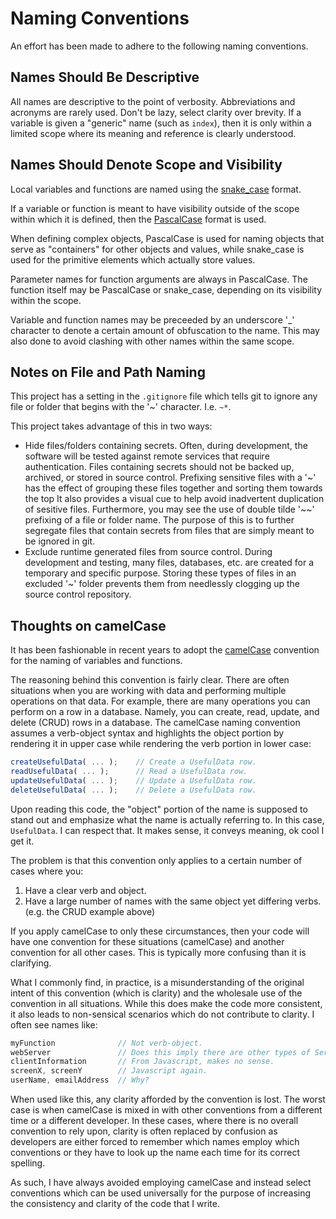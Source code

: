 
# Naming Conventions

An effort has been made to adhere to the following naming conventions.


Names Should Be Descriptive
---------------------------------------------------------------------

All names are descriptive to the point of verbosity.
Abbreviations and acronyms are rarely used.
Don't be lazy, select clarity over brevity.
If a variable is given a "generic" name (such as `index`), then it is only within a limited scope
where its meaning and reference is clearly understood.


Names Should Denote Scope and Visibility
---------------------------------------------------------------------

Local variables and functions are named using the [snake_case](https://en.wikipedia.org/wiki/Snake_case) format.

If a variable or function is meant to have visibility outside of the scope within which it is defined,
then the [PascalCase](https://techterms.com/definition/pascalcase) format is used.

When defining complex objects, PascalCase is used for naming objects that serve as "containers" for other
objects and values, while snake_case is used for the primitive elements which actually store values.

Parameter names for function arguments are always in PascalCase.
The function itself may be PascalCase or snake_case, depending on its visibility within the scope.

Variable and function names may be preceeded by an underscore '_' character to denote a certain amount
of obfuscation to the name.
This may also done to avoid clashing with other names within the same scope.


Notes on File and Path Naming
---------------------------------------------------------------------

This project has a setting in the `.gitignore` file which tells git to ignore any file or folder that begins with the '~' character.
I.e. `~*`.

This project takes advantage of this in two ways:
- Hide files/folders containing secrets.
	Often, during development, the software will be tested against remote services that require authentication.
	Files containing secrets should not be backed up, archived, or stored in source control.
	Prefixing sensitive files with a '~' has the effect of grouping these files together and sorting them towards the top
	It also provides a visual cue to help avoid inadvertent duplication of sesitive files.
	Furthermore, you may see the use of double tilde '~~' prefixing of a file or folder name.
	The purpose of this is to further segregate files that contain secrets from files that are simply meant to be ignored in git.
- Exclude runtime generated files from source control.
	During development and testing, many files, databases, etc. are created for a temporary and specific purpose.
	Storing these types of files in an excluded '~' folder prevents them from needlessly clogging up the source control repository.


Thoughts on camelCase
---------------------------------------------------------------------

It has been fashionable in recent years to adopt the [camelCase](https://techterms.com/definition/camelcase) convention
for the naming of variables and functions.

The reasoning behind this convention is fairly clear.
There are often situations when you are working with data and performing multiple operations on that data.
For example, there are many operations you can perform on a row in a database.
Namely, you can create, read, update, and delete (CRUD) rows in a database.
The camelCase naming convention assumes a verb-object syntax and highlights the object portion by rendering it in
upper case while rendering the verb portion in lower case:
```javascript
createUsefulData( ... );	// Create a UsefulData row.
readUsefulData( ... );		// Read a UsefulData row.
updateUsefulData( ... );	// Update a UsefulData row.
deleteUsefulData( ... );	// Delete a UsefulData row.
```
Upon reading this code, the "object" portion of the name is supposed to stand out and emphasize what the name
is actually referring to. In this case, `UsefulData`.
I can respect that. It makes sense, it conveys meaning, ok cool I get it.

The problem is that this convention only applies to a certain number of cases where you:
1) Have a clear verb and object.
2) Have a large number of names with the same object yet differing verbs. (e.g. the CRUD example above)

If you apply camelCase to only these circumstances, then your code will have one convention for these situations (camelCase)
and another convention for all other cases.
This is typically more confusing than it is clarifying.

What I commonly find, in practice, is a misunderstanding of the original intent of this convention (which is clarity)
and the wholesale use of the convention in all situations.
While this does make the code more consistent, it also leads to non-sensical scenarios which do not contribute to clarity.
I often see names like:
```javascript
myFunction				// Not verb-object.
webServer				// Does this imply there are other types of Server objects?
clientInformation		// From Javascript, makes no sense.
screenX, screenY		// Javascript again.
userName, emailAddress	// Why?
```
When used like this, any clarity afforded by the convention is lost.
The worst case is when camelCase is mixed in with other conventions from a different time or a different developer.
In these cases, where there is no overall convention to rely upon, clarity is often replaced by confusion as developers
are either forced to remember which names employ which conventions or they have to look up the name each time for
its correct spelling.

As such, I have always avoided employing camelCase and instead select conventions which can be used universally
for the purpose of increasing the consistency and clarity of the code that I write.



